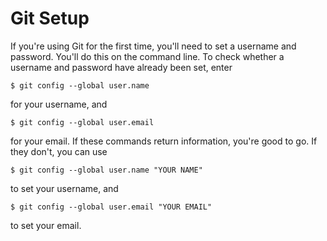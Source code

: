 Git Setup
=========

If you're using Git for the first time, you'll need to set a username and password. You'll do this
on the command line. To check whether a username and password have already been set, enter

```
$ git config --global user.name
```

for your username, and 

```
$ git config --global user.email
```

for your email. If these commands return information, you're good to go. If they don't, you can use

```
$ git config --global user.name "YOUR NAME"
```

to set your username, and

```
$ git config --global user.email "YOUR EMAIL"
```

to set your email.
